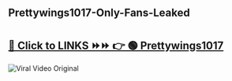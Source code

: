 
 ## Prettywings1017-Only-Fans-Leaked

# <h2><a href="https://clipsfans.com/Prettywings1017&ref=git">🔗 Click to LINKS ⏩⏩ 👉 🟢 Prettywings1017 </a></h2>

<a href="https://clipsfans.com/Prettywings1017&ref=git" rel="nofollow" data-target="animated-image.originalLink"><img src="https://i.ibb.co.com/xMMVF88/686577567.gif" alt="Viral Video Original" style="max-width: 100%; display: inline-block;" data-target="animated-image.originalImage"></a>
